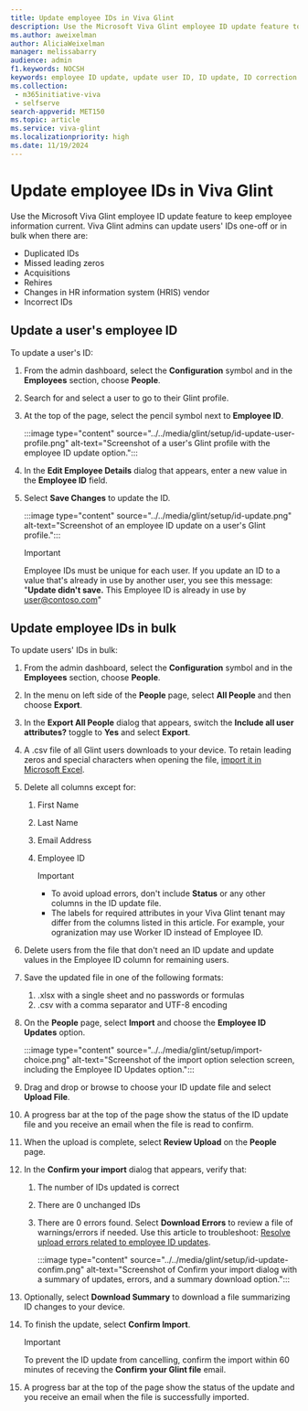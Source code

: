 ```yaml
---
title: Update employee IDs in Viva Glint
description: Use the Microsoft Viva Glint employee ID update feature to keep employee information current.
ms.author: aweixelman
author: AliciaWeixelman
manager: melissabarry
audience: admin
f1.keywords: NOCSH
keywords: employee ID update, update user ID, ID update, ID correction
ms.collection: 
 - m365initiative-viva
 - selfserve
search-appverid: MET150
ms.topic: article
ms.service: viva-glint
ms.localizationpriority: high
ms.date: 11/19/2024
---
```


# Update employee IDs in Viva Glint

Use the Microsoft Viva Glint employee ID update feature to keep employee information current. Viva Glint admins can update users' IDs one-off or in bulk when there are:

- Duplicated IDs
- Missed leading zeros
- Acquisitions
- Rehires
- Changes in HR information system (HRIS) vendor
- Incorrect IDs

## Update a user's employee ID

To update a user's ID:

1. From the admin dashboard, select the **Configuration** symbol and in the **Employees** section, choose **People**.
1. Search for and select a user to go to their Glint profile.
1. At the top of the page, select the pencil symbol next to **Employee ID**.

    :::image type="content" source="../../media/glint/setup/id-update-user-profile.png" alt-text="Screenshot of a user's Glint profile with the employee ID update option.":::

1. In the **Edit Employee Details** dialog that appears, enter a new value in the **Employee ID** field.
1. Select **Save Changes** to update the ID.

    :::image type="content" source="../../media/glint/setup/id-update.png" alt-text="Screenshot of an employee ID update on a user's Glint profile.":::

    > [!IMPORTANT]
    > Employee IDs must be unique for each user. If you update an ID to a value that's already in use by another user, you see this message: 
    > "**Update didn't save.** This Employee ID is already in use by user@contoso.com"

## Update employee IDs in bulk

To update users' IDs in bulk:

1. From the admin dashboard, select the **Configuration** symbol and in the **Employees** section, choose **People**.
2. In the menu on left side of the **People** page, select **All People** and then choose **Export**.
4. In the **Export All People** dialog that appears, switch the **Include all user attributes?** toggle to **Yes** and select **Export**.
5. A .csv file of all Glint users downloads to your device. To retain leading zeros and special characters when opening the file, [import it in Microsoft Excel](https://support.microsoft.com/office/import-or-export-text-txt-or-csv-files-5250ac4c-663c-47ce-937b-339e391393ba).
1. Delete all columns except for:
   1. First Name
   1. Last Name
   2. Email Address
   3. Employee ID

      > [!IMPORTANT]
      > - To avoid upload errors, don't include **Status** or any other columns in the ID update file.
      > - The labels for required attributes in your Viva Glint tenant may differ from the columns listed in this article. For example, your ogranization may use Worker ID instead of Employee ID.
      
4. Delete users from the file that don't need an ID update and update values in the Employee ID column for remaining users.
6. Save the updated file in one of the following formats:
   1. .xlsx with a single sheet and no passwords or formulas
   2. .csv with a comma separator and UTF-8 encoding
3. On the **People** page, select **Import** and choose the **Employee ID Updates** option.

   :::image type="content" source="../../media/glint/setup/import-choice.png" alt-text="Screenshot of the import option selection screen, including the Employee ID Updates option.":::
   
5. Drag and drop or browse to choose your ID update file and select **Upload File**.
6. A progress bar at the top of the page show the status of the ID update file and you receive an email when the file is read to confirm.
7. When the upload is complete, select **Review Upload** on the **People** page.
8. In the **Confirm your import** dialog that appears, verify that:
   1. The number of IDs updated is correct
   1. There are 0 unchanged IDs
   2. There are 0 errors found. Select **Download Errors** to review a file of warnings/errors if needed. Use this article to troubleshoot: [Resolve upload errors related to employee ID updates](/viva/troubleshoot/glint/data-file-upload/data-file-upload-warnings-errors).
  
      :::image type="content" source="../../media/glint/setup/id-update-confim.png" alt-text="Screenshot of Confirm your import dialog with a summary of updates, errors, and a summary download option.":::
   
3. Optionally, select **Download Summary** to download a file summarizing ID changes to your device.
4. To finish the update, select **Confirm Import**.

   > [!IMPORTANT]
   > To prevent the ID update from cancelling, confirm the import within 60 minutes of receving the **Confirm your Glint file** email.

6. A progress bar at the top of the page show the status of the update and you receive an email when the file is successfully imported.
